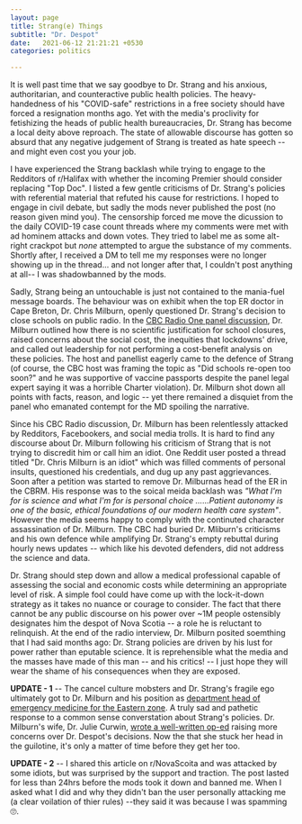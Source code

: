 ```yaml
---
layout: page
title: Strang(e) Things
subtitle: "Dr. Despot"
date:   2021-06-12 21:21:21 +0530
categories: politics

---
```


It is well past time that we say goodbye to Dr. Strang and his anxious, authoritarian, and counteractive public health policies.
The heavy-handedness of his "COVID-safe" restrictions in a free society should have forced a resignation months ago. Yet with the media's proclivity for
fetishizing the heads of public health bureaucracies, Dr. Strang has become a local deity above reproach. 
The state of allowable discourse has gotten so absurd that any negative judgement of Strang is treated as hate speech -- and might even cost you your job.   

I have experienced the Strang backlash while trying to engage to the Redditors of r/Halifax with whether the incoming Premier should consider replacing "Top Doc". I listed a few gentle criticisms of Dr. Strang's policies with referential material that refuted his cause for restrictions. I hoped to engage in civil debate, but sadly the mods never published the post (no reason given mind you). The censorship forced me move the dicussion to the daily COVID-19 case count threads where my comments were met with ad hominem attacks and down votes. They tried to label me as some alt-right crackpot but *none* attempted to argue the substance of my comments. Shortly after, I received a DM to tell me my responses were no longer showing up in the thread... and not longer after that, I couldn't post anything at all-- I was shadowbanned by the mods.
  
Sadly, Strang being an untouchable is just not contained to the mania-fuel message boards. The behaviour was on exhibit when the top ER doctor in Cape Breton, 
Dr. Chris Milburn, openly questioned Dr. Strang's decision to close schools on public radio. In the [CBC Radio One panel discussion](https://www.cbc.ca/listen/live-radio/1-24-information-morning-cape-breton/clip/15848671-issue-panel-anna-manley-candee-mccarthy-chris), Dr. Milburn outlined how there is no scientific justification 
for school closures, raised concerns about the social cost, the inequities that lockdowns' drive, and called out leadership for not performing a cost-benefit analysis on these policies. 
The host and panellist eagerly came to the defence of Strang (of course, the CBC host was framing the topic as "Did schools re-open too soon?" and he was supportive of vaccine passports despite the panel legal expert saying it was a horrible Charter violation). 
Dr. Milburn shot down all points with facts, reason, and logic -- yet there remained a disquiet from the panel who emanated contempt for the MD spoiling the narrative. 

Since his CBC Radio discussion, Dr. Milburn has been relentlessly attacked by Redditors, Facebookers, and social media trolls. It is hard to find any discourse about
Dr. Milburn following his criticism of Strang that is not trying to discredit him or call him an idiot.
One Reddit user posted a thread titled "Dr. Chris Milburn is an idiot" which was filled comments of personal insults, questioned his credentials, and dug up any past aggrievances.  
Soon after a petition was started to remove Dr. Milburnas head of the ER in the CBRM. His response was to the soical meida backlash was *"What I'm for is science and what I'm for is personal choice ......Patient autonomy is one of the basic, ethical foundations of our modern health care system"*.
However the media seems happy to comply with the continuted character assassination of Dr. Milburn. The CBC had buried Dr. Mliburn's criticisms and his own defence while amplifying Dr. Strang's empty rebuttal during hourly news updates -- which like his devoted defenders, did not address the science and data.


Dr. Strang should step down and allow a medical professional capable of assessing the social and economic costs while determining an appropriate level of risk. A simple fool could have come up with the lock-it-down strategy as it takes no nuance or courage to consider. The fact that there cannot be any public discourse on his power over ~1M people ostensibly designates him the despot of Nova Scotia -- a role he is reluctant to relinquish. At the end of the radio interview, Dr. Milburn posited soemthing that I had said months ago: Dr. Strang policies are driven by his lust for power rather than eputable science. It is reprehensible what the media and the masses have made of this man -- and his critics! -- I just hope they will wear the shame of his consequences when they are exposed.

**UPDATE - 1** -- The cancel culture mobsters and Dr. Strang's fragile ego ultimately got to Dr. Milburn and his position as [department head of emergency medicine for the Eastern zone](https://atlantic.ctvnews.ca/cape-breton-doctor-removed-as-head-of-emergency-medicine-for-eastern-zone-1.5473738). A truly sad and pathetic response to a common sense converstation about Strang's policies. Dr. Milburn's wife, Dr. Julie Curwin, [wrote a well-written op-ed](https://www.saltwire.com/cape-breton/opinion/local-perspectives/dr-julie-curwin-who-will-speak-for-covid-marginalized-patients-after-firing-of-sydney-er-chief-100602623/) raising more concerns over Dr. Despot's decisions. Now the that she stuck her head in the guilotine, it's only a matter of time before they get her too.   

**UPDATE - 2** -- I shared this article on r/NovaScoita and was attacked by some idiots, but was surprised by the support and traction. The post lasted for less than 24hrs before the mods took it down and banned me. When I asked what I did and why they didn't ban the user personally attacking me (a clear voilation of thier rules) --they said it was because I was spamming 🙄.
